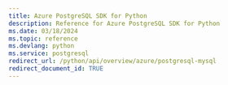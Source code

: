 ```yaml
---
title: Azure PostgreSQL SDK for Python
description: Reference for Azure PostgreSQL SDK for Python
ms.date: 03/18/2024
ms.topic: reference
ms.devlang: python
ms.service: postgresql
redirect_url: /python/api/overview/azure/postgresql-mysql
redirect_document_id: TRUE
---
```

